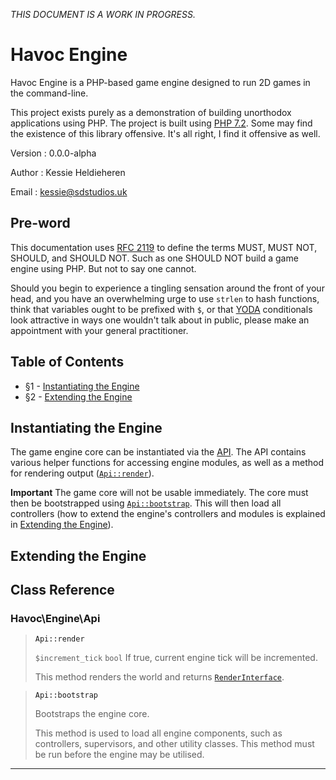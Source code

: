 *THIS DOCUMENT IS A WORK IN PROGRESS.*

# Havoc Engine
Havoc Engine is a PHP-based game engine designed to run 2D games in the command-line.

This project exists purely as a demonstration of building unorthodox applications using PHP. The project is built using [PHP 7.2](http://php.net/releases/7_2_0.php). Some may find the existence of this library offensive. It's all right, I find it offensive as well.

Version
: 0.0.0-alpha

Author
: Kessie Heldieheren

Email
: kessie@sdstudios.uk

## Pre-word
This documentation uses [RFC 2119](https://www.ietf.org/rfc/rfc2119.txt) to define the terms MUST, MUST NOT, SHOULD, and SHOULD NOT. Such as one SHOULD NOT build a game engine using PHP. But not to say one cannot.

Should you begin to experience a tingling sensation  around the front of your head, and you have an overwhelming urge to use `strlen` to hash functions, think that variables ought to be prefixed with `$`, or that [YODA](https://en.wikipedia.org/wiki/Yoda_conditions) conditionals look attractive in ways one wouldn't talk about in public, please make an appointment with your general practitioner.

## Table of Contents
* §1 - [Instantiating the Engine](#S1)
* §2 - [Extending the Engine](#S2)

## <a name="S1">Instantiating the Engine</a>
The game engine core can be instantiated via the [API](#Api).  The API contains various helper functions for accessing engine modules, as well as a method for rendering output ([`Api::render`](#Api_render)).

**Important**
The game core will not be usable immediately. The core must then be bootstrapped using [`Api::bootstrap`](#Api_bootstrap). This will then load all controllers (how to extend the engine's controllers and modules is explained in [Extending the Engine](#S2)).

## <a name="S2">Extending the Engine</a>


## Class Reference

### Havoc\Engine\\<a name="Api">Api</a>
> <a name="Api_render">`Api::render`</a>
> 
> `$increment_tick` `bool` If true, current engine tick will be incremented.
> 
> This method renders the world and returns [`RenderInterface`](#RenderInterface).

> <a name="Api_bootstrap">`Api::bootstrap`</a>
> 
> Bootstraps the engine core.
> 
> This method is used to load all engine components, such as controllers, supervisors, and other utility classes. This method must be run before the engine may be utilised.

------
